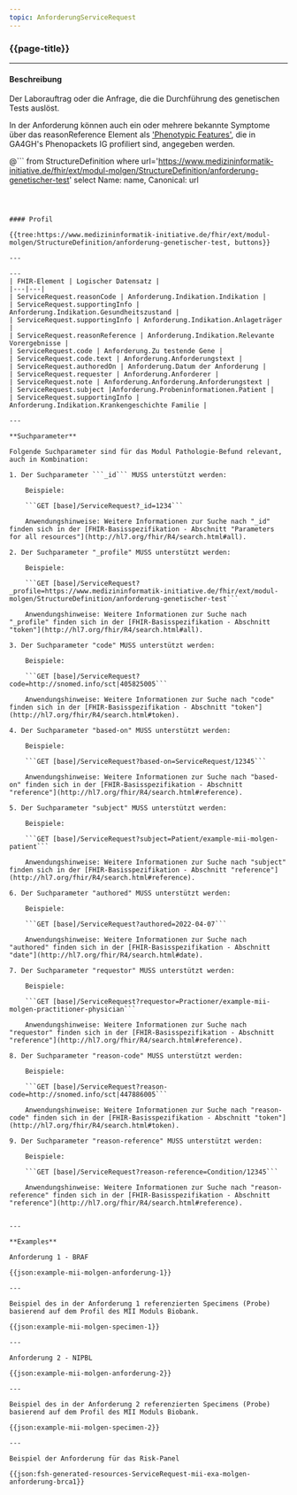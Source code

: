```yaml
---
topic: AnforderungServiceRequest
---
```


### {{page-title}}

---

#### Beschreibung

Der Laborauftrag oder die Anfrage, die die Durchführung des genetischen Tests auslöst.

In der Anforderung können auch ein oder mehrere bekannte Symptome über das reasonReference Element als ['Phenotypic Features'](https://build.fhir.org/ig/HL7/phenomics-exchange-ig/branches/v0.1.0/StructureDefinition-PhenotypicFeature.html), die in GA4GH's Phenopackets IG profiliert sind, angegeben werden.


@```
from StructureDefinition
where url='https://www.medizininformatik-initiative.de/fhir/ext/modul-molgen/StructureDefinition/anforderung-genetischer-test'
select Name: name, Canonical: url
```



#### Profil

{{tree:https://www.medizininformatik-initiative.de/fhir/ext/modul-molgen/StructureDefinition/anforderung-genetischer-test, buttons}}

---

---
| FHIR-Element | Logischer Datensatz |
|---|---|
| ServiceRequest.reasonCode | Anforderung.Indikation.Indikation |
| ServiceRequest.supportingInfo | Anforderung.Indikation.Gesundheitszustand | 
| ServiceRequest.supportingInfo | Anforderung.Indikation.Anlageträger |
| ServiceRequest.reasonReference | Anforderung.Indikation.Relevante Vorergebnisse |
| ServiceRequest.code | Anforderung.Zu testende Gene |
| ServiceRequest.code.text | Anforderung.Anforderungstext |
| ServiceRequest.authoredOn | Anforderung.Datum der Anforderung |
| ServiceRequest.requester | Anforderung.Anforderer |
| ServiceRequest.note | Anforderung.Anforderung.Anforderungstext |
| ServiceRequest.subject |Anforderung.Probeninformationen.Patient |
| ServiceRequest.supportingInfo | Anforderung.Indikation.Krankengeschichte Familie |

--- 

**Suchparameter**

Folgende Suchparameter sind für das Modul Pathologie-Befund relevant, auch in Kombination:

1. Der Suchparameter ```_id``` MUSS unterstützt werden:

    Beispiele: 

    ```GET [base]/ServiceRequest?_id=1234```
    
    Anwendungshinweise: Weitere Informationen zur Suche nach "_id" finden sich in der [FHIR-Basisspezifikation - Abschnitt "Parameters for all resources"](http://hl7.org/fhir/R4/search.html#all).

2. Der Suchparameter "_profile" MUSS unterstützt werden:

    Beispiele:
    
    ```GET [base]/ServiceRequest?_profile=https://www.medizininformatik-initiative.de/fhir/ext/modul-molgen/StructureDefinition/anforderung-genetischer-test```
    
    Anwendungshinweise: Weitere Informationen zur Suche nach "_profile" finden sich in der [FHIR-Basisspezifikation - Abschnitt "token"](http://hl7.org/fhir/R4/search.html#all). 

3. Der Suchparameter "code" MUSS unterstützt werden:

    Beispiele:

    ```GET [base]/ServiceRequest?code=http://snomed.info/sct|405825005```
    
    Anwendungshinweise: Weitere Informationen zur Suche nach "code" finden sich in der [FHIR-Basisspezifikation - Abschnitt "token"](http://hl7.org/fhir/R4/search.html#token).

4. Der Suchparameter "based-on" MUSS unterstützt werden:

    Beispiele:

    ```GET [base]/ServiceRequest?based-on=ServiceRequest/12345```

    Anwendungshinweise: Weitere Informationen zur Suche nach "based-on" finden sich in der [FHIR-Basisspezifikation - Abschnitt "reference"](http://hl7.org/fhir/R4/search.html#reference).

5. Der Suchparameter "subject" MUSS unterstützt werden:

    Beispiele:

    ```GET [base]/ServiceRequest?subject=Patient/example-mii-molgen-patient```

    Anwendungshinweise: Weitere Informationen zur Suche nach "subject" finden sich in der [FHIR-Basisspezifikation - Abschnitt "reference"](http://hl7.org/fhir/R4/search.html#reference).

6. Der Suchparameter "authored" MUSS unterstützt werden:

    Beispiele:

    ```GET [base]/ServiceRequest?authored=2022-04-07```

    Anwendungshinweise: Weitere Informationen zur Suche nach "authored" finden sich in der [FHIR-Basisspezifikation - Abschnitt "date"](http://hl7.org/fhir/R4/search.html#date).

7. Der Suchparameter "requestor" MUSS unterstützt werden:

    Beispiele:

    ```GET [base]/ServiceRequest?requestor=Practioner/example-mii-molgen-practitioner-physician```

    Anwendungshinweise: Weitere Informationen zur Suche nach "requestor" finden sich in der [FHIR-Basisspezifikation - Abschnitt "reference"](http://hl7.org/fhir/R4/search.html#reference).

8. Der Suchparameter "reason-code" MUSS unterstützt werden:

    Beispiele:

    ```GET [base]/ServiceRequest?reason-code=http://snomed.info/sct|447886005```

    Anwendungshinweise: Weitere Informationen zur Suche nach "reason-code" finden sich in der [FHIR-Basisspezifikation - Abschnitt "token"](http://hl7.org/fhir/R4/search.html#token).

9. Der Suchparameter "reason-reference" MUSS unterstützt werden:

    Beispiele:

    ```GET [base]/ServiceRequest?reason-reference=Condition/12345```

    Anwendungshinweise: Weitere Informationen zur Suche nach "reason-reference" finden sich in der [FHIR-Basisspezifikation - Abschnitt "reference"](http://hl7.org/fhir/R4/search.html#reference).


---

**Examples**

Anforderung 1 - BRAF

{{json:example-mii-molgen-anforderung-1}} 

---

Beispiel des in der Anforderung 1 referenzierten Specimens (Probe) basierend auf dem Profil des MII Moduls Biobank.

{{json:example-mii-molgen-specimen-1}}

---

Anforderung 2 - NIPBL

{{json:example-mii-molgen-anforderung-2}} 

---

Beispiel des in der Anforderung 2 referenzierten Specimens (Probe) basierend auf dem Profil des MII Moduls Biobank.

{{json:example-mii-molgen-specimen-2}}

---

Beispiel der Anforderung für das Risk-Panel

{{json:fsh-generated-resources-ServiceRequest-mii-exa-molgen-anforderung-brca1}}